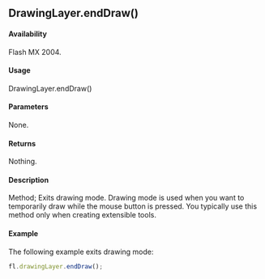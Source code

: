 ## DrawingLayer.endDraw()

#### Availability

Flash MX 2004.

#### Usage

DrawingLayer.endDraw()

#### Parameters

None.

#### Returns

Nothing.

#### Description

Method; Exits drawing mode. Drawing mode is used when you want to temporarily draw while the mouse button is pressed. You typically use this method only when creating extensible tools.

#### Example

The following example exits drawing mode:

```javascript
fl.drawingLayer.endDraw();
```
